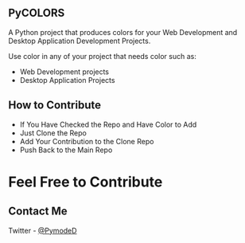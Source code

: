 ## PyCOLORS
A Python project that produces colors for your Web Development and Desktop Application Development Projects.

Use color in any of your project that needs color such as:
- Web Development projects
- Desktop Application Projects

## How to Contribute
- If You Have Checked the Repo and Have Color to Add
- Just Clone the Repo
- Add Your Contribution to the Clone Repo 
- Push Back to the Main Repo

# Feel Free to Contribute

## Contact Me
Twitter - [@PymodeD](https://twitter.com/PymodeD)
